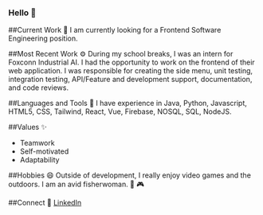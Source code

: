 ### Hello 👋

##Current Work 👀
I am currently looking for a Frontend Software Engineering position.

##Most Recent Work ⚙️
During my school breaks, I was an intern for Foxconn Industrial AI. I had the opportunity to work on the frontend of their web application. I was responsible for creating the side menu, unit testing, integration testing, API/Feature and development support, documentation, and code reviews. 

##Languages and Tools 🧰
I have experience in Java, Python, Javascript, HTML5, CSS, Tailwind, React, Vue, Firebase, NOSQL, SQL, NodeJS. 

##Values ✨
- Teamwork
- Self-motivated 
- Adaptability 

##Hobbies 😄
Outside of development, I really enjoy video games and the outdoors. I am an avid fisherwoman. 🎣 🎮

##Connect 🤝
[LinkedIn](https://www.linkedin.com/in/sarena-darbutas/)

